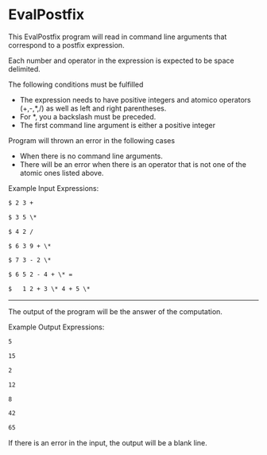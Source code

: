 EvalPostfix
==============

This EvalPostfix program will read in command line arguments that correspond to a postfix expression. 

Each number and operator in the expression is expected to be space delimited.

The following conditions must be fulfilled
- The expression needs to have positive integers and atomico operators (+,-,*,/) as well as left and right parentheses.   
- For *, you a backslash must be preceded.  
-	The first command line argument is either a positive integer 

Program will thrown an error in the following cases
- When there is no command line arguments.
- There will be an error when there is an operator that is not one of the atomic ones listed above.

Example Input Expressions:
```txt
$ 2 3 + 

$ 3 5 \* 

$ 4 2 / 

$ 6 3 9 + \* 

$ 7 3 - 2 \* 

$ 6 5 2 - 4 + \* =

$	1 2 + 3 \* 4 + 5 \* 
```
___
The output of the program will be the answer of the computation.

Example Output Expressions:
```txt
5

15

2

12

8

42

65
```

If there is an error in the input, the output will be a blank line.
